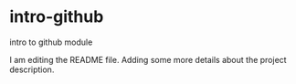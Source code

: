 # intro-github
intro to github module

I am editing the README file. Adding some more details about the project description.
